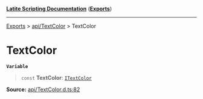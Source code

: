[**Latite Scripting Documentation**](../../README.md) ([**Exports**](../../exports.md))

---

[Exports](../../exports.md) > [api/TextColor](../index.md) > TextColor

# TextColor

**`Variable`**

> `const` **TextColor**: [`ITextColor`](../interfaces/interface.ITextColor.md)

**Source:** [api/TextColor.d.ts:82](https://github.com/LatiteScripting/latitescripting.github.io/blob/bc670e2/definitions/api/TextColor.d.ts#L82)

